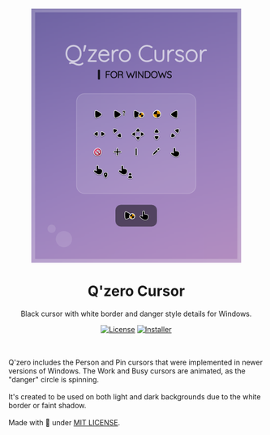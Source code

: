 </br>
<p align="center"><a href="#"><img src="docs/assets/Preview.png" align="center" alt="Drop Icons"/></a></p>
<h1 align="center">Q'zero Cursor</h1>
<p align="center">Black cursor with white border and danger style details for Windows.</p>

<p align="center">
<a href="LICENSE"><img alt="License" src="https://img.shields.io/badge/License-MIT-8c79b7?style=flat-square&labelColor=343B45"/></a>
<a href="/installer%20src"><img alt="Installer" src="https://img.shields.io/badge/Installer-Yes-8c79b7?style=flat-square&labelColor=343B45"/></a>
</p>
</br>
</br>
Q'zero includes the Person and Pin cursors that were implemented in newer versions of Windows. The Work and Busy cursors are animated, as the "danger" circle is spinning.
</br>
</br>
It's created to be used on both light and dark backgrounds due to the white border or faint shadow.
</br>
</br>
Made with 🤍 under <a href="LICENSE">MIT LICENSE</a>.</p>

</br>
